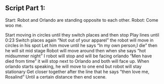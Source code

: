 ## Script Part 1:

Start: Robot and Orlando are standing opposite to each other. 
Robot: Come woo me.

Start moving in circles until they switch places and then stop 
Play lines until 0:23 
Switch places again 
“Not out of your apparel” the robot will move in circles in his spot 
Let him move until he says “In my own person,I die” then he will sit mid stage
Robot will move around then when she says “hot midsummer night” I robot will stop and will be facing orlando 
“Men have died from time” it will stop next to Orlando and both will face up. 
When orlando starts speaking, he will move to one end but robot will stay stationary 
Get closer together after the line that he says “then love me, Rosalind” 
Until a certain distance then end scene. 
